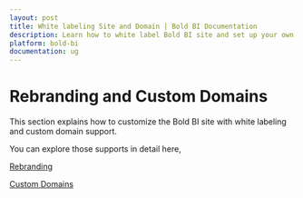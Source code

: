 ```yaml
---
layout: post
title: White labeling Site and Domain | Bold BI Documentation 
description: Learn how to white label Bold BI site and set up your own custom domain with SSL in cloud-hosted Bold BI.
platform: bold-bi
documentation: ug
---
```


# Rebranding and Custom Domains

This section explains how to customize the Bold BI site with white labeling and custom domain support.

You can explore those supports in detail here,

[Rebranding](/cloud-bi/rebranding-and-custom-domains/rebranding/)

[Custom Domains](/cloud-bi/rebranding-and-custom-domains/custom-domains/)